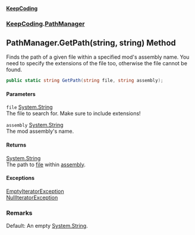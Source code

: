 #### [KeepCoding](index.md 'index')
### [KeepCoding](KeepCoding.md 'KeepCoding').[PathManager](PathManager.md 'KeepCoding.PathManager')
## PathManager.GetPath(string, string) Method
Finds the path of a given file within a specified mod's assembly name. You need to specify the extensions of the file too, otherwise the file cannot be found.  
```csharp
public static string GetPath(string file, string assembly);
```
#### Parameters
<a name='KeepCoding.PathManager.GetPath(string.string).file'></a>
`file` [System.String](https://docs.microsoft.com/en-us/dotnet/api/System.String 'System.String')  
The file to search for. Make sure to include extensions!
  
<a name='KeepCoding.PathManager.GetPath(string.string).assembly'></a>
`assembly` [System.String](https://docs.microsoft.com/en-us/dotnet/api/System.String 'System.String')  
The mod assembly's name.
  
#### Returns
[System.String](https://docs.microsoft.com/en-us/dotnet/api/System.String 'System.String')  
The path to [file](PathManager.GetPath.tUZslFgv6LjckNCrHHOckg.md#KeepCoding.PathManager.GetPath(string.string).file 'KeepCoding.PathManager.GetPath(string, string).file') within [assembly](PathManager.GetPath.tUZslFgv6LjckNCrHHOckg.md#KeepCoding.PathManager.GetPath(string.string).assembly 'KeepCoding.PathManager.GetPath(string, string).assembly').
#### Exceptions
[EmptyIteratorException](EmptyIteratorException.md 'KeepCoding.Internal.EmptyIteratorException')  
[NullIteratorException](NullIteratorException.md 'KeepCoding.Internal.NullIteratorException')  
### Remarks
Default: An empty [System.String](https://docs.microsoft.com/en-us/dotnet/api/System.String 'System.String').  
